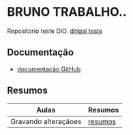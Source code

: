 # BRUNO TRABALHO..

Repositorio teste DIO. 
[ditigal teste](https://www.dio.me/)

## Documentação
- [documentação GitHub](https://github.com/brunommoraess/start.git)

## Resumos
|Aulas | Resumos |
|------|-----|
|Gravando alteraçãoes | [resumos](https://www.dio.me/)
